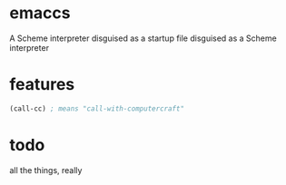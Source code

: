 emaccs
======

A Scheme interpreter disguised as a startup file disguised as a Scheme
interpreter

features
========

```scheme
(call-cc) ; means "call-with-computercraft"
```


todo
====

all the things, really
